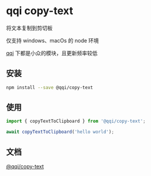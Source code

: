 # qqi copy-text

将文本复制到剪切板

仅支持 windows、macOs 的 node 环境

[qqi](https://github.com/earthnutDev/qqi) 下都是小众的模块，且更新频率较低

## 安装

```bash
npm install --save @qqi/copy-text
```

## 使用

```ts
import { copyTextToClipboard } from '@qqi/copy-text';

await copyTextToClipboard('hello world');
```

## 文档

[@qqi/copy-text](https://earthnut.dev/qqi/copy-text)
